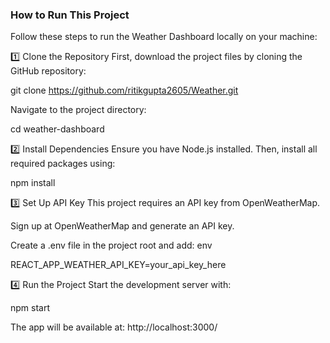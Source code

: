 

### How to Run This Project
Follow these steps to run the Weather Dashboard locally on your machine:


1️⃣ Clone the Repository
First, download the project files by cloning the GitHub repository:

git clone https://github.com/ritikgupta2605/Weather.git

Navigate to the project directory:

cd weather-dashboard


2️⃣ Install Dependencies
Ensure you have Node.js installed. Then, install all required packages using:


npm install


3️⃣ Set Up API Key
This project requires an API key from OpenWeatherMap.

Sign up at OpenWeatherMap and generate an API key.

Create a .env file in the project root and add:
env

REACT_APP_WEATHER_API_KEY=your_api_key_here


4️⃣ Run the Project
Start the development server with:


npm start

The app will be available at: http://localhost:3000/


